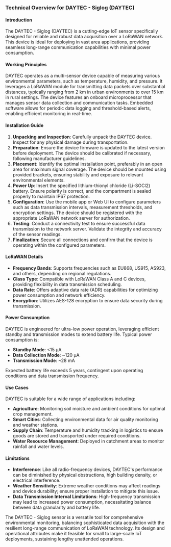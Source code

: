 ### Technical Overview for DAYTEC - Siglog (DAYTEC)

#### Introduction
The DAYTEC - Siglog (DAYTEC) is a cutting-edge IoT sensor specifically designed for reliable and robust data acquisition over a LoRaWAN network. This device is ideal for deploying in vast area applications, providing seamless long-range communication capabilities with minimal power consumption.

#### Working Principles
DAYTEC operates as a multi-sensor device capable of measuring various environmental parameters, such as temperature, humidity, and pressure. It leverages a LoRaWAN module for transmitting data packets over substantial distances, typically ranging from 2 km in urban environments to over 15 km in rural settings. The device features an onboard microprocessor that manages sensor data collection and communication tasks. Embedded software allows for periodic data logging and threshold-based alerts, enabling efficient monitoring in real-time.

#### Installation Guide
1. **Unpacking and Inspection**: Carefully unpack the DAYTEC device. Inspect for any physical damage during transportation.
2. **Preparation**: Ensure the device firmware is updated to the latest version before deployment. The device should be calibrated if necessary, following manufacturer guidelines.
3. **Placement**: Identify the optimal installation point, preferably in an open area for maximum signal coverage. The device should be mounted using provided brackets, ensuring stability and exposure to relevant environmental elements.
4. **Power Up**: Insert the specified lithium-thionyl chloride (Li-SOCl2) battery. Ensure polarity is correct, and the compartment is sealed properly to maintain IP67 protection.
5. **Configuration**: Use the mobile app or Web UI to configure parameters such as data transmission intervals, measurement thresholds, and encryption settings. The device should be registered with the appropriate LoRaWAN network server for authorization.
6. **Testing**: Conduct a connectivity test to ensure successful data transmission to the network server. Validate the integrity and accuracy of the sensor readings.
7. **Finalization**: Secure all connections and confirm that the device is operating within the configured parameters.

#### LoRaWAN Details
- **Frequency Bands**: Supports frequencies such as EU868, US915, AS923, and others, depending on regional regulations.
- **Class Type**: Compatible with LoRaWAN Class A and C devices, providing flexibility in data transmission scheduling.
- **Data Rate**: Offers adaptive data rate (ADR) capabilities for optimizing power consumption and network efficiency.
- **Encryption**: Utilizes AES-128 encryption to ensure data security during transmission.

#### Power Consumption
DAYTEC is engineered for ultra-low power operation, leveraging efficient standby and transmission modes to extend battery life. Typical power consumption is:
- **Standby Mode**: <15 µA
- **Data Collection Mode**: ~120 µA
- **Transmission Mode**: ~28 mA

Expected battery life exceeds 5 years, contingent upon operating conditions and data transmission frequency.

#### Use Cases
DAYTEC is suitable for a wide range of applications including:
- **Agriculture**: Monitoring soil moisture and ambient conditions for optimal crop management.
- **Smart Cities**: Collecting environmental data for air quality monitoring and weather stations.
- **Supply Chain**: Temperature and humidity tracking in logistics to ensure goods are stored and transported under required conditions.
- **Water Resource Management**: Deployed in catchment areas to monitor rainfall and water levels.

#### Limitations
- **Interference**: Like all radio-frequency devices, DAYTEC's performance can be diminished by physical obstructions, high building density, or electrical interference.
- **Weather Sensitivity**: Extreme weather conditions may affect readings and device durability; ensure proper installation to mitigate this issue.
- **Data Transmission Interval Limitations**: High-frequency transmission may lead to increased power consumption, necessitating balance between data granularity and battery life.

The DAYTEC - Siglog sensor is a versatile tool for comprehensive environmental monitoring, balancing sophisticated data acquisition with the resilient long-range communication of LoRaWAN technology. Its design and operational attributes make it feasible for small to large-scale IoT deployments, sustaining lengthy unattended operations.